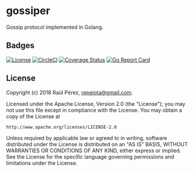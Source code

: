 # gossiper

Gossip protocol implemented in Golang.

## Badges

[![License][License-Image]][License-Url]
[![CircleCI](https://circleci.com/gh/repejota/gossiper.svg?style=svg)](https://circleci.com/gh/repejota/gossiper)
[![Coverage Status](https://coveralls.io/repos/github/repejota/gossiper/badge.svg?branch=master)](https://coveralls.io/github/repejota/gossiper?branch=master)
[![Go Report Card](https://goreportcard.com/badge/github.com/repejota/gossiper)](https://goreportcard.com/report/github.com/repejota/gossiper)

## License

Copyright (c) 2018 Raül Pérez, repejota@gmail.com.

Licensed under the Apache License, Version 2.0 (the "License");
you may not use this file except in compliance with the License.
You may obtain a copy of the License at

    http://www.apache.org/licenses/LICENSE-2.0

Unless required by applicable law or agreed to in writing, software
distributed under the License is distributed on an "AS IS" BASIS,
WITHOUT WARRANTIES OR CONDITIONS OF ANY KIND, either express or implied.
See the License for the specific language governing permissions and
limitations under the License.

[License-Url]: http://opensource.org/licenses/Apache
[License-Image]: https://img.shields.io/badge/License-Apache-blue.svg
